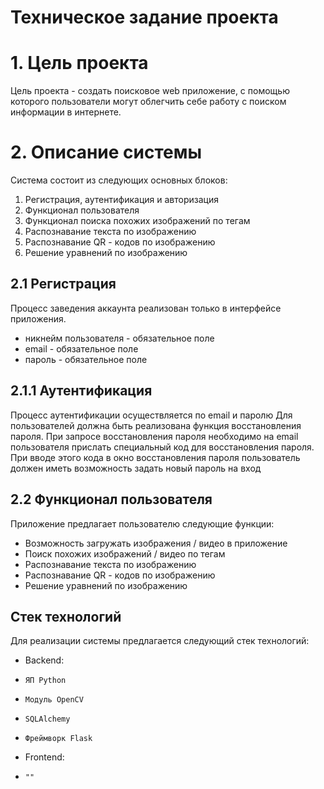 Техническое задание проекта
===========================
# 1. Цель проекта
Цель проекта - создать поисковое web приложение, с помощью которого
пользователи могут облегчить себе работу с поиском информации в 
интернете.
# 2. Описание системы
Система состоит из следующих основных блоков:
   1. Регистрация, аутентификация и авторизация
   2. Функционал пользователя
   3. Функционал поиска похожих изображений по тегам
   4. Распознавание текста по изображению
   5. Распознавание QR - кодов по изображению
   6. Решение уравнений по изображению
## 2.1 Регистрация
Процесс заведения аккаунта реализован только в интерфейсе приложения.
+ никнейм пользователя - обязательное поле
+ email - обязательное поле
+ пароль - обязательное поле
## 2.1.1 Аутентификация
Процесс аутентификации осуществляется по email и паролю
Для пользователей должна быть реализована функция 
восстановления пароля. При запросе восстановления пароля 
необходимо на email пользователя прислать специальный 
код для восстановления пароля. При вводе этого кода в 
окно восстановления пароля пользователь должен иметь 
возможность задать новый пароль на вход
## 2.2 Функционал пользователя
Приложение предлагает пользователю следующие функции:
+ Возможность загружать изображения / видео в приложение
+ Поиск похожих изображений / видео по тегам
+ Распознавание текста по изображению
+ Распознавание QR - кодов по изображению
+ Решение уравнений по изображению
## Стек технологий
Для реализации системы предлагается следующий стек технологий:
+ Backend:
+     ЯП Python
+     Модуль OpenCV
+     SQLAlchemy 
+     Фреймворк Flask
+ Frontend:
+     ""